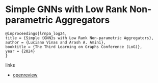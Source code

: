 # Simple GNNs with Low Rank Non-parametric Aggregators

```
@inproceedings{lrnpa_log24,
title = {Simple {GNN}s with Low Rank Non-parametric Aggregators},
author = {Luciano Vinas and Arash A. Amini},
booktitle = {The Third Learning on Graphs Conference (LoG)},
year = {2024}
}
```

links
- [openreview](https://openreview.net/forum?id=a9BMSBU6Af)
